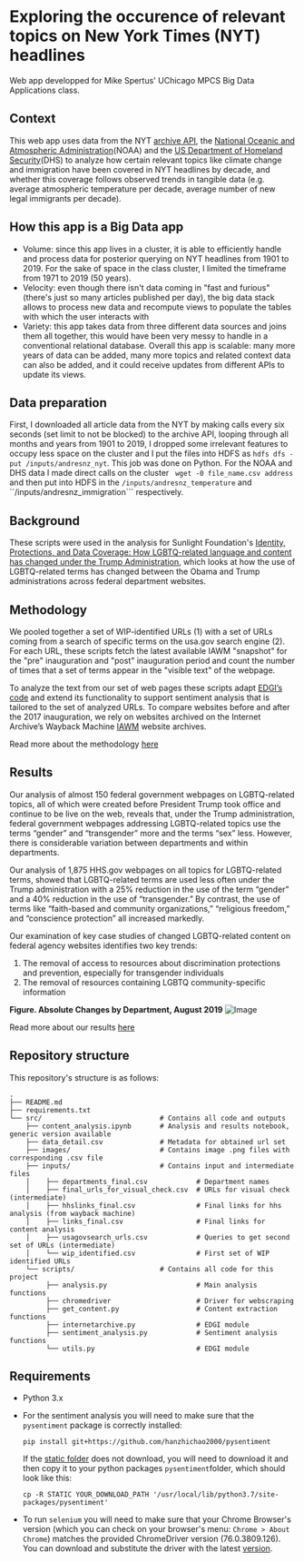 # Exploring the occurence of relevant topics on New York Times (NYT) headlines
Web app developped for Mike Spertus' UChicago MPCS Big Data Applications class.

## Context
This web app uses data from the NYT [archive API](https://developer.nytimes.com/docs/archive-product/1/overview), the [National Oceanic and Atmospheric Administration](https://www.ncdc.noaa.gov/cag/national/time-series/110-tavg-all-1-1901-2019.csv?base_prd=true)(NOAA) and the [US Department of Homeland Security](https://www.dhs.gov/immigration-statistics/refugees-asylees)(DHS) to analyze how certain relevant topics like climate change and immigration have been covered in NYT headlines by decade, and whether this coverage follows observed trends in tangible data (e.g. average atmospheric temperature per decade, average number of new legal immigrants per decade).

## How this app is a Big Data app
- Volume: since this app lives in a cluster, it is able to efficiently handle and process data for posterior querying on NYT headlines from 1901 to 2019. For the sake of space in the class cluster, I limited the timeframe from 1971 to 2019 (50 years).
- Velocity: even though there isn't data coming in "fast and furious" (there's just so many articles published per day), the big data stack allows to process new data and recompute views to populate the tables with which the user interacts with
- Variety: this app takes data from three different data sources and joins them all together, this would have been very messy to handle in a conventional relational database.
Overall this app is scalable: many more years of data can be added, many more topics and related context data can also be added, and it could receive updates from different APIs to update its views.

## Data preparation
First, I downloaded all article data from the NYT by making calls every six seconds (set limit to not be blocked) to the archive API, looping through all months and years from 1901 to 2019, I dropped some irrelevant features to occupy less space on the cluster and I put the files into HDFS as ```hdfs dfs -put /inputs/andresnz_nyt```. This job was done on Python. For the NOAA and DHS data I made direct calls on the cluster ``` wget -0 file_name.csv address``` and then put into HDFS in the ```/inputs/andresnz_temperature``` and ``/inputs/andresnz_immigration``` respectively.


## Background
These scripts were used in the analysis for Sunlight Foundation's [Identity, Protections, and Data Coverage: How LGBTQ-related language and content has changed under the Trump Administration](https://sunlightfoundation.com/web-integrity-project/), which looks at how the use of LGBTQ-related terms has changed between the Obama and Trump administrations across federal department websites.

## Methodology
We pooled together a set of WIP-identified URLs (1) with a set of URLs coming
from a search of specific terms on the usa.gov search engine (2).
For each URL, these scripts fetch the latest available IAWM "snapshot" for the "pre" inauguration and "post" inauguration period and count the number of times that a
set of terms appear in the "visible text" of the webpage.

To analyze the text from our set of web pages these scripts adapt [EDGI’s
code](https://github.com/ericnost/EDGI) and extend its functionality to
support sentiment analysis that is tailored to the set of analyzed URLs.
To compare websites before and after the 2017 inauguration, we rely
on websites archived on the Internet Archive’s Wayback Machine [IAWM](https://archive.org/web/) website archives.

Read more about the methodology [here](https://sunlightfoundation.com/web-integrity-project/)

## Results
Our analysis of almost 150 federal government webpages on LGBTQ-related topics, all of which were created before President Trump took office and continue to be live on the web, reveals that, under the Trump administration, federal government webpages addressing LGBTQ-related topics use the terms “gender” and “transgender” more and the terms “sex” less. However, there is considerable variation between departments and within departments.

Our analysis of 1,875 HHS.gov webpages on all topics for LGBTQ-related terms, showed that LGBTQ-related terms are used less often under the Trump administration with a 25% reduction in the use of the term “gender” and a 40% reduction in the use of “transgender.”
By contrast, the use of terms like “faith-based and community organizations,” “religious freedom,” and “conscience protection” all increased markedly.

Our examination of key case studies of changed LGBTQ-related content on federal agency websites identifies two key trends: 
1. The removal of access to resources about discrimination protections and prevention, especially for transgender individuals
2. The removal of resources containing LGBTQ community-specific information


**Figure. Absolute Changes by Department, August 2019**
![Image](https://github.com/sunlightpolicy/lgbtq_trends/blob/master/src/images/fig3.png "Changes by department")

Read more about our results [here](https://sunlightfoundation.com/web-integrity-project/)

## Repository structure
This repository's structure is as follows:

```
.
├── README.md                         
├── requirements.txt                 
└── src/                             # Contains all code and outputs
    ├── content_analysis.ipynb       # Analysis and results notebook, generic version available
    ├── data_detail.csv              # Metadata for obtained url set
    ├── images/                      # Contains image .png files with corresponding .csv file
    ├── inputs/                      # Contains input and intermediate files
    │    ├── departments_final.csv            # Department names
    │    ├── final_urls_for_visual_check.csv  # URLs for visual check (intermediate)
    │    ├── hhslinks_final.csv               # Final links for hhs analysis (from wayback machine)    
    │    ├── links_final.csv                  # Final links for content analysis  
    │    ├── usagovsearch_urls.csv            # Queries to get second set of URLs (intermediate)
    │    └── wip_identified.csv               # First set of WIP identified URLs  
    └── scripts/                     # Contains all code for this project
         ├── analysis.py                      # Main analysis functions
         ├── chromedriver                     # Driver for webscraping
         ├── get_content.py                   # Content extraction functions
         ├── internetarchive.py               # EDGI module
         ├── sentiment_analysis.py            # Sentiment analysis functions
         └── utils.py                         # EDGI module
```

## Requirements
- Python 3.x
- For the sentiment analysis you will need to make sure that the `pysentiment`
package is correctly installed:

  `pip install git+https://github.com/hanzhichao2000/pysentiment`

  If the [static folder](https://github.com/hanzhichao2000/pysentiment/tree/master/pysentiment/static) does not download, you will need to download it and then
  copy it to your python packages `pysentiment`folder, which should look like this:

  `cp -R STATIC YOUR_DOWNLOAD_PATH '/usr/local/lib/python3.7/site-packages/pysentiment'`
- To run `selenium` you will need to make sure that your Chrome Browser's version (which you can check on your browser's menu: `Chrome > About Chrome`) matches the provided ChromeDriver version (76.0.3809.126). You can download and substitute the driver with the latest [version](https://sites.google.com/a/chromium.org/chromedriver/downloads).
